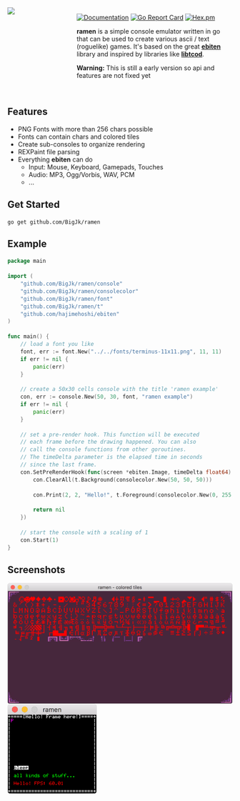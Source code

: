 <img src="https://cdn.rawgit.com/BigJk/7e61395616df18c9b6003aa90c77e829/raw/ec7bc03e02015deb0c96c6914f5c0460af773b59/ramen.svg" width="145" align="left" />

<img src="https://i.imgur.com/glpKbxk.png" width="10" height="145" align="left" />

[![Documentation](https://godoc.org/github.com/BigJk/ramen/console?status.svg)](http://godoc.org/github.com/BigJk/ramen/console) [![Go Report Card](https://goreportcard.com/badge/github.com/BigJk/ramen/console)](https://goreportcard.com/report/github.com/BigJk/ramen) [![Hex.pm](https://img.shields.io/hexpm/l/plug.svg)](LICENSE)

**ramen** is a simple console emulator written in go that can be used to create various ascii / text (roguelike) games. It's based on the great **[ebiten](https://github.com/hajimehoshi/ebiten)** library and inspired by libraries like **[libtcod](https://bitbucket.org/libtcod/libtcod/wiki/Features)**.

**Warning:** This is still a early version so api and features are not fixed yet

<br>

## Features

- PNG Fonts with more than 256 chars possible
- Fonts can contain chars and colored tiles
- Create sub-consoles to organize rendering
- REXPaint file parsing
- Everything **ebiten** can do
  - Input: Mouse, Keyboard, Gamepads, Touches
  - Audio: MP3, Ogg/Vorbis, WAV, PCM
  - ...

## Get Started

```
go get github.com/BigJk/ramen
```

## Example

```go
package main

import (
	"github.com/BigJk/ramen/console"
	"github.com/BigJk/ramen/consolecolor"
	"github.com/BigJk/ramen/font"
	"github.com/BigJk/ramen/t"
	"github.com/hajimehoshi/ebiten"
)

func main() {
	// load a font you like
	font, err := font.New("../../fonts/terminus-11x11.png", 11, 11)
	if err != nil {
		panic(err)
	}

	// create a 50x30 cells console with the title 'ramen example'
	con, err := console.New(50, 30, font, "ramen example")
	if err != nil {
		panic(err)
	}

	// set a pre-render hook. This function will be executed
	// each frame before the drawing happened. You can also
	// call the console functions from other goroutines.
	// The timeDelta parameter is the elapsed time in seconds
	// since the last frame.
	con.SetPreRenderHook(func(screen *ebiten.Image, timeDelta float64) error {
		con.ClearAll(t.Background(consolecolor.New(50, 50, 50)))

		con.Print(2, 2, "Hello!", t.Foreground(consolecolor.New(0, 255, 0)), t.Background(consolecolor.New(255, 0, 0)))

		return nil
	})

	// start the console with a scaling of 1
	con.Start(1)
}

```

## Screenshots

<img src="./_resources/screen_colored_tiles.png" width="538" align="left">
<img src="./_resources/screen_text.png" width="200" align="left">

